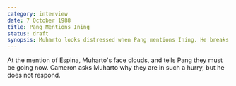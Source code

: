 ```yaml
---
category: interview
date: 7 October 1988
title: Pang Mentions Ining
status: draft
synopsis: Muharto looks distressed when Pang mentions Ining. He breaks off the interview, telling Cameron they should leave now. 
---
```



At the mention of Espina, Muharto's face clouds, and tells Pang they
must be going now. Cameron asks Muharto why they are in such a hurry,
but he does not respond.
